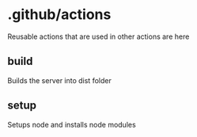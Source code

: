 # .github/actions

Reusable actions that are used in other actions are here

## build

Builds the server into dist folder

## setup

Setups node and installs node modules
